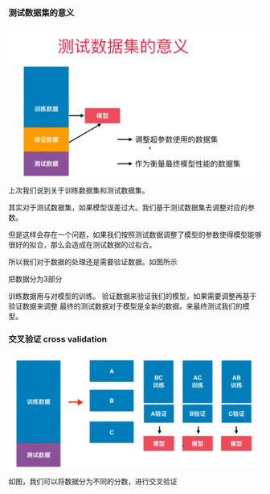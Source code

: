 ### 测试数据集的意义

![img.png](img.png)

上次我们说到关于训练数据集和测试数据集。

其实对于测试数据集，如果模型误差过大。我们基于测试数据集去调整对应的参数。

但是这样会存在一个问题，如果我们按照测试数据调整了模型的参数使得模型能够很好的拟合，那么会造成在测试数据的过拟合。

所以我们对于数据的处理还是需要验证数据。如图所示

把数据分为3部分

训练数据用与对模型的训练。
验证数据来验证我们的模型，如果需要调整再基于验证数据来调整
最终的测试数据对于模型是全新的数据。来最终测试我们的模型。


### 交叉验证 cross validation

![img_1.png](img_1.png)

如图，我们可以将数据分为不同的分数，进行交叉验证
